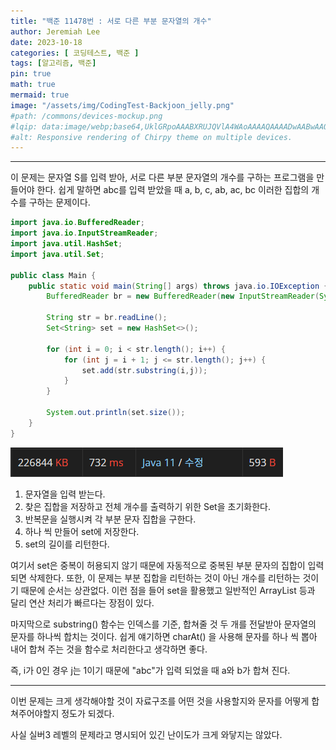 ```yaml
---
title: "백준 11478번 : 서로 다른 부분 문자열의 개수"
author: Jeremiah Lee
date: 2023-10-18
categories: [ 코딩테스트, 백준 ]
tags: [알고리즘, 백준]
pin: true
math: true
mermaid: true
image: "/assets/img/CodingTest-Backjoon_jelly.png"
#path: /commons/devices-mockup.png
#lqip: data:image/webp;base64,UklGRpoAAABXRUJQVlA4WAoAAAAQAAAADwAABwAAQUxQSDIAAAARL0AmbZurmr57yyIiqE8oiG0bejIYEQTgqiDA9vqnsUSI6H+oAERp2HZ65qP/VIAWAFZQOCBCAAAA8AEAnQEqEAAIAAVAfCWkAALp8sF8rgRgAP7o9FDvMCkMde9PK7euH5M1m6VWoDXf2FkP3BqV0ZYbO6NA/VFIAAAA
#alt: Responsive rendering of Chirpy theme on multiple devices.
---
```

***

이 문제는 문자열 S를 입력 받아, 서로 다른 부분 문자열의 개수를 구하는 프로그램을 만들어야 한다.
쉽게 말하면 abc를 입력 받았을 때
a, b, c, ab, ac, bc 이러한 집합의 개수를 구하는 문제이다.

```java
import java.io.BufferedReader;
import java.io.InputStreamReader;
import java.util.HashSet;
import java.util.Set;

public class Main {
    public static void main(String[] args) throws java.io.IOException {
        BufferedReader br = new BufferedReader(new InputStreamReader(System.in));

        String str = br.readLine();
        Set<String> set = new HashSet<>();

        for (int i = 0; i < str.length(); i++) {
            for (int j = i + 1; j <= str.length(); j++) {
                set.add(str.substring(i,j));
            }
        }

        System.out.println(set.size());
    }
}
```
![](/assets/img/CT_BJ_LOG/BJ_11478.png)

1. 문자열을 입력 받는다.
2. 찾은 집합을 저장하고 전체 개수를 출력하기 위한 Set을 초기화한다.
3. 반복문을 실행시켜 각 부분 문자 집합을 구한다.
4. 하나 씩 만들어 set에 저장한다.
5. set의 길이를 리턴한다.

여기서 set은 중복이 허용되지 않기 때문에 자동적으로 중복된 부분 문자의 집합이 입력되면 삭제한다.
또한, 이 문제는 부분 집합을 리턴하는 것이 아닌 개수를 리턴하는 것이기 때문에 순서는 상관없다.
이런 점을 들어 set을 활용했고 일반적인 ArrayList 등과 달리 연산 처리가 빠르다는 장점이 있다.

마지막으로 substring() 함수는 인덱스를 기준, 합쳐줄 것 두 개를 전달받아 문자열의 문자를 하나씩 합치는 것이다.
쉽게 얘기하면 charAt() 을 사용해 문자를 하나 씩 뽑아 내어 합쳐 주는 것을 함수로 처리한다고 생각하면 좋다.

즉, i가 0인 경우 j는 1이기 때문에 "abc"가 입력 되었을 때 a와 b가 합쳐 진다.

***

이번 문제는 크게 생각해야할 것이 자료구조를 어떤 것을 사용할지와
문자를 어떻게 합쳐주어야할지 정도가 되겠다.

사실 실버3 레벨의 문제라고 명시되어 있긴 난이도가 크게 와닿지는 않았다.
